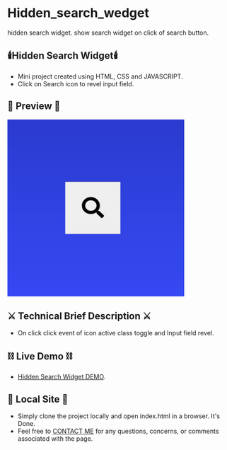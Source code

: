 # Hidden_search_wedget

hidden search widget.
show search widget on click of search button.

## :candle:Hidden Search Widget:candle:

- Mini project created using HTML, CSS and JAVASCRIPT.
- Click on Search icon to revel input field.

## 🌱 Preview 🌱

<img src="https://raw.githubusercontent.com/Chavda2772/hidden-search-widget/main/images/search_widget-min.jpg" alt="Hidden Search Widget" width="400" height="400" />

## :crossed_swords: Technical Brief Description :crossed_swords:

- On click click event of icon active class toggle and Input field revel.

## :chains: Live Demo :chains:

- [Hidden Search Widget DEMO](https://maheshchavda.ml/projects/hiddenSearchWidget/index.html).

## 💬 Local Site 💬

- Simply clone the project locally and open index.html in a browser. It's Done.
- Feel free to <a href="mailto:Chavdamahesh2772@gmail.com">CONTACT ME</a> for any questions, concerns, or comments associated with the page.
